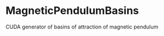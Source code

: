 MagneticPendulumBasins
======================

CUDA generator of basins of attraction of magnetic pendulum

